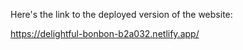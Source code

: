Here's the link to the deployed version of the website: 

https://delightful-bonbon-b2a032.netlify.app/ 
